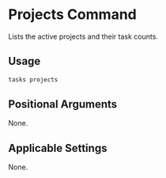 # Projects Command

Lists the active projects and their task counts.

## Usage

```bash
tasks projects
```

## Positional Arguments

None.

## Applicable Settings

None.
